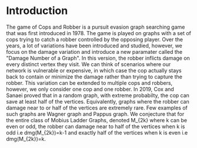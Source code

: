# Introduction 

The game of Cops and Robber is a pursuit evasion graph searching game that was first introduced in 1978. The game is played on graphs with a set of cops trying to catch a robber controlled by the opposing player. Over the years, a lot of variations have been introduced and studied, however, we focus on the damage variation and introduce a new paramater called the "Damage Number of a Graph". In this version, the robber inflicts damage on every distinct vertex they visit. We can think of scenarios where our network is vulnerable or expensive, in which case the cop actually stays back to contain or minimize the damage rather than trying to capture the robber. This variation can be extended to multiple cops and robbers, however, we only consider one cop and one robber.  In 2019, Cox and Sanaei proved that in a random graph, with extreme probabilty, the cop can save at least half of the vertices. Equivalently, graphs where the robber can damage near to or half of the vertices are extremely rare. Few examples of such graphs are Wagner graph and Pappus graph. We conjecture that for the entire class of Mobius Ladder Graphs, denoted M_{2k} where k can be even or odd, the robber can damage near to half of the vertices when k is odd i.e dmg(M_{2k})=k-1 and exactly half of the vertices when k is even i.e dmg(M_{2k})=k.
